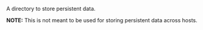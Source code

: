 A directory to store persistent data.

**NOTE:** This is not meant to be used for storing persistent data across hosts.